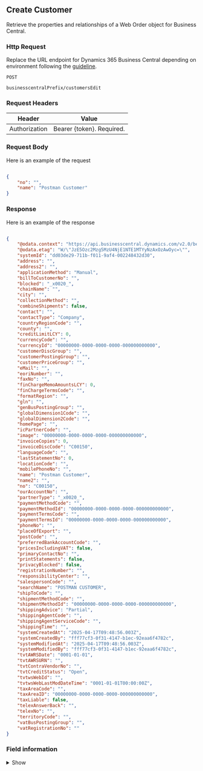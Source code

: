 ## Create Customer

Retrieve the properties and relationships of a Web Order object for Business Central.

### Http Request

Replace the URL endpoint for Dynamics 365 Business Central depending on environment following the [guideline](#endpoints-businesscentralPrefix-structure).

~~~ api
POST

businesscentralPrefix/customersEdit
~~~

### Request Headers

Header | Value |
--- | --- |
Authorization | Bearer {token}. Required.|

### Request Body

Here is an example of the request

```json

{
    "no": "",
    "name": "Postman Customer"    
}
```

### Response

Here is an example of the response

```json

{
    "@odata.context": "https://api.businesscentral.dynamics.com/v2.0/bevicasaas.onmicrosoft.com/tvt_develop/api/tvisiontech/webbevica/v2.0/$metadata#companies(9ce13e1a-9f86-ed11-9989-6045bd0d0c6b)/customersEdit/$entity",
    "@odata.etag": "W/\"JzE5Ozc2Mzg5MzU4NjE1NTE1MTYyNzAxOzAwOyc=\"",
    "systemId": "dd03de29-711b-f011-9af4-002248432d30",
    "address": "",
    "address2": "",
    "applicationMethod": "Manual",
    "billToCustomerNo": "",
    "blocked": "_x0020_",
    "chainName": "",
    "city": "",
    "collectionMethod": "",
    "combineShipments": false,
    "contact": "",
    "contactType": "Company",
    "countryRegionCode": "",
    "county": "",
    "creditLimitLCY": 0,
    "currencyCode": "",
    "currencyId": "00000000-0000-0000-0000-000000000000",
    "customerDiscGroup": "",
    "customerPostingGroup": "",
    "customerPriceGroup": "",
    "eMail": "",
    "eoriNumber": "",
    "faxNo": "",
    "finChargeMemoAmountsLCY": 0,
    "finChargeTermsCode": "",
    "formatRegion": "",
    "gln": "",
    "genBusPostingGroup": "",
    "globalDimension1Code": "",
    "globalDimension2Code": "",
    "homePage": "",
    "icPartnerCode": "",
    "image": "00000000-0000-0000-0000-000000000000",
    "invoiceCopies": 0,
    "invoiceDiscCode": "C00150",
    "languageCode": "",
    "lastStatementNo": 0,
    "locationCode": "",
    "mobilePhoneNo": "",
    "name": "Postman Customer",
    "name2": "",
    "no": "C00150",
    "ourAccountNo": "",
    "partnerType": "_x0020_",
    "paymentMethodCode": "",
    "paymentMethodId": "00000000-0000-0000-0000-000000000000",
    "paymentTermsCode": "",
    "paymentTermsId": "00000000-0000-0000-0000-000000000000",
    "phoneNo": "",
    "placeOfExport": "",
    "postCode": "",
    "preferredBankAccountCode": "",
    "pricesIncludingVAT": false,
    "primaryContactNo": "",
    "printStatements": false,
    "privacyBlocked": false,
    "registrationNumber": "",
    "responsibilityCenter": "",
    "salespersonCode": "",
    "searchName": "POSTMAN CUSTOMER",
    "shipToCode": "",
    "shipmentMethodCode": "",
    "shipmentMethodId": "00000000-0000-0000-0000-000000000000",
    "shippingAdvice": "Partial",
    "shippingAgentCode": "",
    "shippingAgentServiceCode": "",
    "shippingTime": "",
    "systemCreatedAt": "2025-04-17T09:48:56.003Z",
    "systemCreatedBy": "fff77cf3-0f31-4147-b1ec-92eaa6f4782c",
    "systemModifiedAt": "2025-04-17T09:48:56.003Z",
    "systemModifiedBy": "fff77cf3-0f31-4147-b1ec-92eaa6f4782c",
    "tvtAWRSDate": "0001-01-01",
    "tvtAWRSURN": "",
    "tvtContraVendorNo": "",
    "tvtCreditStatus": "Open",
    "tvtwsWebId": "",
    "tvtwsWebLastModDateTime": "0001-01-01T00:00:00Z",
    "taxAreaCode": "",
    "taxAreaID": "00000000-0000-0000-0000-000000000000",
    "taxLiable": false,
    "telexAnswerBack": "",
    "telexNo": "",
    "territoryCode": "",
    "vatBusPostingGroup": "",
    "vatRegistrationNo": ""
}
```

### Field information
<details>
  <summary>Show</summary>


| Relation | Source Table | Field Caption | Field Type | Field Length | Note      | Mandatory | Required |
| ----------- | ----------- | ----------- | ---------- | ------------ |---------- |--- |--- |
| 1  | Web Order Header | System ID | GUID |  |  |  |  |
| 1  | Web Order Header | Order Group | String | 50 | Key (Internal Use) |  |  |
| 1  | Web Order Header | Order Id | String | 50 | Key (Unique Web Reference) | Y | Y |
| 1  | Web Order Header | Order Type | String | 10 | Web Specific |  | Y |
| 1  | Web Order Header | Customer Email | String | 80 | Web Specific |  | Y |
| 1  | Web Order Header | Sell-to Customer Name | String | 50 | Standard |  | Y |
| 1  | Web Order Header | Sell-to Customer Name 2 | String | 50 | Standard |  |  |
| 1  | Web Order Header | Payment Id | String | 50 | Web Specific |  |  |
| 1  | Web Order Header | Pending Cart | Boolean |  | Web Specific |  |  |
| 1  | Web Order Header | Shipping Agent Service Id | String | 50 | Web Specific |  |  |
| 1  | Web Order Header | Dispatched | Boolean |  | Web Specific |  |  |
| 1  | Web Order Header | Paid | Boolean |  | Web Specific |  |  |
| 1  | Web Order Header | Payment Terms Code | String | 10 | Standard |  |  |
| 1  | Web Order Header | Shipment Method Code | String | 10 | Standard |  |  |
| 1  | Web Order Header | Location Code | String | 10 | Standard |  |  |
| 1  | Web Order Header | Shortcut Dimension 1 Code | String | 20 | Standard |  |  |
| 1  | Web Order Header | Shortcut Dimension 2 Code | String | 20 | Standard |  |  |
| 1  | Web Order Header | Prices Including VAT | Boolean |  | Standard |  |  |
| 1  | Web Order Header | Payment Method Code | String | 10 | Standard |  |  |
| 1  | Web Order Header | Shipping Agent Code | String | 10 | Standard |  |  |
| 1  | Web Order Header | Sell-to Customer No. | String | 20 | Standard |  |  |
| 1  | Web Order Header | Sell-to City | String | 30 | Standard |  | Y |
| 1  | Web Order Header | Sell-to County | String | 30 | Standard |  | Y |
| 1  | Web Order Header | Sell-to E-Mail | String | 80 | Standard |  | Y |
| 1  | Web Order Header | Sell-to Address | String | 50 | Standard |  | Y |
| 1  | Web Order Header | Sell-to Contact | String | 50 | Standard |  |  |
| 1  | Web Order Header | Sell-to Address 2 | String | 50 | Standard |  |  |
| 1  | Web Order Header | Sell-to Phone No. | String | 30 | Standard |  | Y |
| 1  | Web Order Header | Sell-to Post Code | String | 20 | Standard |  | Y |
| 1  | Web Order Header | Order Date | Date |  | Standard |  | Y |
| 1  | Web Order Header | Shipment Date | Date |  | Standard |  |  |
| 1  | Web Order Header | Currency Code | String | 10 | Standard |  |  |
| 1  | Web Order Header | Your Reference | String | 35 | Standard |  |  |
| 1  | Web Order Header | External Document No. | String | 35 | Standard |  |  |
| 1  | Web Order Header | Delivery Note Text 1 | String | 80 | Web Specific |  | Y |
| 1  | Web Order Header | Delivery Note Text 2 | String | 80 | Web Specific |  |  |
| 1  | Web Order Header | Gift Note Text 1 | String | 80 | Web Specific |  |  |
| 1  | Web Order Header | Gift Note Text 2 | String | 80 | Web Specific |  |  |
| 1  | Web Order Header | Note Text 1 | String | 80 | Web Specific |  |  |
| 1  | Web Order Header | Note Text 2 | String | 80 | Web Specific |  |  |
| 1  | Web Order Header | Ship-to Code | String | 10 | Standard |  |  |
| 1  | Web Order Header | Duty Free | Boolean | | Standard |  |  |
| 1  | Web Order Header | Ship-to Name | String | 50 | Standard |  | Y |
| 1  | Web Order Header | Ship-to Name 2 | String | 50 | Standard |  |  |
| 1  | Web Order Header | Ship-to Address | String | 50 | Standard |  | Y |
| 1  | Web Order Header | Ship-to Address 2 | String | 50 | Standard |  |  |
| 1  | Web Order Header | Ship-to City | String | 30 | Standard |  | Y |
| 1  | Web Order Header | Ship-to Contact | String | 50 | Standard |  | Y |
| 1  | Web Order Header | Ship-to Post Code | String | 20 | Standard |  | Y |
| 1  | Web Order Header | Ship-to County | String | 30 | Standard |  | Y |
| 1  | Web Order Header | Ship-to Country/Region Code | String | 10 | Standard |  | Y |
| 1  | Web Order Header | Order URL | String | 80 | Web Specific |  |  |
| 1  | Web Order Header | Total Order Amount | Decimal |  | Web Specific |  |  |
| 1  | Web Order Header | System Created At | DateTime |  |  |
| 1  | Web Order Header | System Created By  | String |  |  |
| 1  | Web Order Header | System Modified At | DateTime |  |  |
| 1  | Web Order Header | System Modified By | String |  |  |


<!--
| Relation | Source Table | Field Caption | Field Type | Field Length | Note      | Mandatory | Required |
| ----------- | ----------- | ----------- | ---------- | ------------ |---------- |--- |--- |
| 1  | Web Order Header | System ID | GUID |  |  |  |  |
| 1  | Web Order Header | Order Group | String | 50 | Key (Internal Use) |  |  |
| 1  | Web Order Header | Order Id | String | 50 | Key (Unique Web Reference) | Y | Y |
| 1  | Web Order Header | Order Type | String | 10 | Web Specific |  | Y |
| 1  | Web Order Header | sellToCustomerNo | String | 50 | Web Specific |  | Y |
| 1  | Web Order Header | Customer Email | String | 80 | Web Specific |  | Y |
| 1  | Web Order Header | Sell-to Customer Name | String | 50 | Standard |  | Y |
| 1  | Web Order Header | Sell-to Customer Name 2 | String | 50 | Standard |  |  |
| 1  | Web Order Header | Ship Address Id | String | 50 | Web Specific |  |  |
| 1  | Web Order Header | Payment Id | String | 50 | Web Specific |  |  |
| 1  | Web Order Header | Ship Method Id | String | 50 | Web Specific |  |  |
| 1  | Web Order Header | Pending Cart | Boolean |  | Web Specific |  |  |
| 1  | Web Order Header | Payment Method Id | String | 50 | Web Specific |  |  |
| 1  | Web Order Header | Shipping Agent Id | String | 50 | Web Specific |  |  |
| 1  | Web Order Header | Shipping Agent Service Id | String | 50 | Web Specific |  |  |
| 1  | Web Order Header | Dispatched | Boolean |  | Web Specific |  |  |
| 1  | Web Order Header | Paid | Boolean |  | Web Specific |  |  |
| 1  | Web Order Header | Posting Date | Date |  | Standard |  |  |
| 1  | Web Order Header | Posting Description | String | 50 | Standard |  |  |
| 1  | Web Order Header | Payment Terms Code | String | 10 | Standard |  |  |
| 1  | Web Order Header | Due Date | Date |  | Standard |  |  |
| 1  | Web Order Header | Shipment Method Code | String | 10 | Standard |  |  |
| 1  | Web Order Header | Location Code | String | 10 | Standard |  |  |
| 1  | Web Order Header | Shortcut Dimension 1 Code | String | 20 | Standard |  |  |
| 1  | Web Order Header | Shortcut Dimension 2 Code | String | 20 | Standard |  |  |
| 1  | Web Order Header | Customer Posting Group | String | 20 | Standard |  |  |
| 1  | Web Order Header | Currency Factor | Decimal |  | Standard |  |  |
| 1  | Web Order Header | Customer Price Group | String | 10 | Standard |  |  |
| 1  | Web Order Header | Prices Including VAT | Boolean |  | Standard |  |  |
| 1  | Web Order Header | Customer Disc. Group | String | 20 | Standard |  |  |
| 1  | Web Order Header | Language Code | String | 10 | Standard |  |  |
| 1  | Web Order Header | Salesperson Code | String | 20 | Standard |  |  |
| 1  | Web Order Header | Package Tracking No. | String | 30 | Standard |  |  |
| 1  | Web Order Header | VAT Bus. Posting Group | String | 20 | Standard |  |  |
| 1  | Web Order Header | VAT Registration No. | String | 20 | Standard |  |  |
| 1  | Web Order Header | Reason Code | String | 10 | Standard |  |  |
| 1  | Web Order Header | Gen. Bus. Posting Group | String | 20 | Standard |  |  |
| 1  | Web Order Header | Payment Method Code | String | 10 | Standard |  |  |
| 1  | Web Order Header | Shipping Agent Code | String | 10 | Standard |  |  |
| 1  | Web Order Header | VAT Country/Region Code | String | 10 | Standard |  |  |
| 1  | Web Order Header | Document Date | Date |  | Standard |  |  |
| 1  | Web Order Header | Sell-to Customer No. | String | 20 | Standard |  |  |
| 1  | Web Order Header | Sell-to City | String | 30 | Standard |  | Y |
| 1  | Web Order Header | Sell-to County | String | 30 | Standard |  | Y |
| 1  | Web Order Header | Sell-to E-Mail | String | 80 | Standard |  | Y |
| 1  | Web Order Header | Sell-to Address | String | 50 | Standard |  | Y |
| 1  | Web Order Header | Sell-to Contact | String | 50 | Standard |  |  |
| 1  | Web Order Header | Sell-to Address 2 | String | 50 | Standard |  |  |
| 1  | Web Order Header | Sell-to Phone No. | String | 30 | Standard |  | Y |
| 1  | Web Order Header | Sell-to Post Code | String | 20 | Standard |  | Y |
| 1  | Web Order Header | Order Date | Date |  | Standard |  | Y |
| 1  | Web Order Header | Shipment Date | Date |  | Standard |  |  |
| 1  | Web Order Header | Location Id | String | 50 | Web Specific |  |  |
| 1  | Web Order Header | Currency Code | String | 10 | Standard |  |  |
| 1  | Web Order Header | Your Reference | String | 35 | Standard |  |  |
| 1  | Web Order Header | External Document No. | String | 35 | Standard |  |  |
| 1  | Web Order Header | Delivery Note Text 1 | String | 80 | Web Specific |  | Y |
| 1  | Web Order Header | Delivery Note Text 2 | String | 80 | Web Specific |  |  |
| 1  | Web Order Header | Gift Note Text 1 | String | 80 | Web Specific |  |  |
| 1  | Web Order Header | Gift Note Text 2 | String | 80 | Web Specific |  |  |
| 1  | Web Order Header | Note Text 1 | String | 80 | Web Specific |  |  |
| 1  | Web Order Header | Note Text 2 | String | 80 | Web Specific |  |  |
| 1  | Web Order Header | Sell-to Country/Region Code | String | 10 | Standard |  |  |
| 1  | Web Order Header | Sell-to Customer Template Code | String | 10 | Standard |  |  |
| 1  | Web Order Header | Sell-to Contact No. | String | 20 | Standard |  |  |
| 1  | Web Order Header | Ship-to Code | String | 10 | Standard |  |  |
| 1  | Web Order Header | Ship-to Name | String | 50 | Standard |  | Y |
| 1  | Web Order Header | Ship-to Name 2 | String | 50 | Standard |  |  |
| 1  | Web Order Header | Ship-to Address | String | 50 | Standard |  | Y |
| 1  | Web Order Header | Ship-to Address 2 | String | 50 | Standard |  |  |
| 1  | Web Order Header | Ship-to City | String | 30 | Standard |  | Y |
| 1  | Web Order Header | Ship-to Contact | String | 50 | Standard |  | Y |
| 1  | Web Order Header | Ship-to Post Code | String | 20 | Standard |  | Y |
| 1  | Web Order Header | Ship-to County | String | 30 | Standard |  | Y |
| 1  | Web Order Header | Ship-to Country/Region Code | String | 10 | Standard |  | Y |
| 1  | Web Order Header | Order URL | String | 80 | Web Specific |  |  |
| 1  | Web Order Header | Total Order Amount | Decimal |  | Web Specific |  |  |
| 1  | Web Order Header | System Created At | DateTime |  |  |
| 1  | Web Order Header | System Created By  | String |  |  |
| 1  | Web Order Header | System Modified At | DateTime |  |  |
| 1  | Web Order Header | System Modified By | String |  |  |-->

<!-- | 1  | Web Order Header | Total Tax Amount | Decimal |  | Web Specific |  |  |
| 1  | Web Order Header | Requested Delivery Date | Date |  | Standard |  | Y |
| 1  | Web Order Header | Promised Delivery Date | Date |  | Standard |  |  |
| 1  | Web Order Header | Shipping Agent Service Code | String | 10 | Standard |  |  |
| 1  | Web Order Header | Decimal 01 | Decimal |  | Web Specific |  |  |
| 1  | Web Order Header | Integer 01 | Integer |  | Web Specific |  |  |
| 1  | Web Order Header | Date 01 | Date |  | Web Specific |  |  |
| 1  | Web Order Header | Code 01 | String | 20 | Web Specific |  |  |
| 1  | Web Order Header | Time 01 | Time |  | Web Specific |  |  |
| 1  | Web Order Header | DateTime 01 | DateTime |  | Web Specific |  |  |
| 1  | Web Order Header | Text 01 | String | 50 | Web Specific |  |  |
| 1  | Web Order Header | Boolean 01 | Boolean |  | Web Specific |  |  |
| 1  | Web Order Header | Decimal 02 | Decimal |  | Web Specific |  |  |
| 1  | Web Order Header | Integer 02 | Integer |  | Web Specific |  |  |
| 1  | Web Order Header | Date 02 | Date |  | Web Specific |  |  |
| 1  | Web Order Header | Code 02 | String | 20 | Web Specific |  |  |
| 1  | Web Order Header | Time 02 | Time |  | Web Specific |  |  |
| 1  | Web Order Header | DateTime 02 | DateTime |  | Web Specific |  |  |
| 1  | Web Order Header | Text 02 | String | 50 | Web Specific |  |  |
| 1  | Web Order Header | Boolean 02 | Boolean |  | Web Specific |  |  | -->
